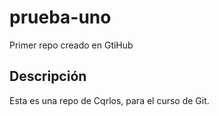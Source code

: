 # prueba-uno
Primer repo creado en GtiHub

## Descripción
Esta es una repo de Cqrlos, para el curso de Git.
